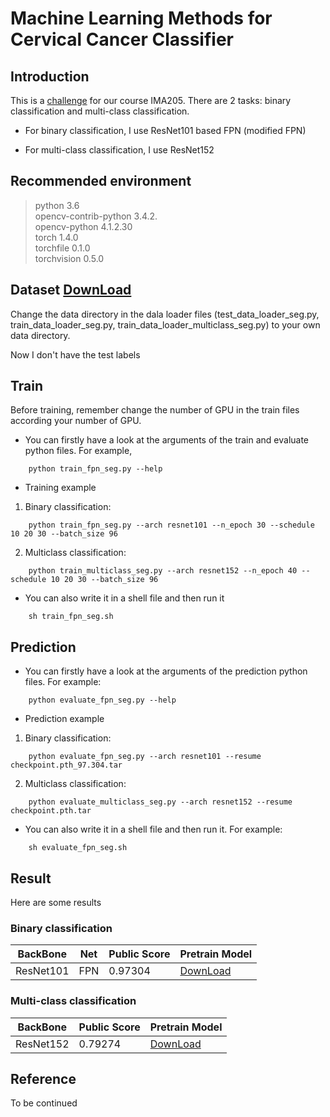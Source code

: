 # Machine Learning Methods for Cervical Cancer Classifier

## Introduction 

This is a [challenge](https://www.kaggle.com/c/ima205challenge2021/overview) for our course IMA205. There are 2 tasks: binary classification and multi-class classification.

- For binary classification, I use ResNet101 based FPN (modified FPN)

- For multi-class classification, I use ResNet152

## Recommended environment

>python 3.6 \
>opencv-contrib-python 3.4.2. \
>opencv-python         4.1.2.30 \
>torch                 1.4.0 \
>torchfile             0.1.0 \
>torchvision           0.5.0

## Dataset [DownLoad](https://drive.google.com/file/d/1KAAGC6vucd3p0wOJ8RPF30jo8-zuDxbI/view?usp=sharing)

Change the data directory in the dala loader files (test_data_loader_seg.py, train_data_loader_seg.py, train_data_loader_multiclass_seg.py) to your own data directory.

Now I don't have the test labels

## Train

Before training, remember change the number of GPU in the train files according your number of GPU. 

- You can firstly have a look at the arguments of the train and evaluate python files. For example,

```shell
    python train_fpn_seg.py --help
```

- Training example

1. Binary classification:

```shell
    python train_fpn_seg.py --arch resnet101 --n_epoch 30 --schedule 10 20 30 --batch_size 96
```

2. Multiclass classification:

```shell
    python train_multiclass_seg.py --arch resnet152 --n_epoch 40 --schedule 10 20 30 --batch_size 96
```

- You can also write it in a shell file and then run it

```shell
    sh train_fpn_seg.sh
```

## Prediction

- You can firstly have a look at the arguments of the prediction python files. For example:

```shell
    python evaluate_fpn_seg.py --help
```

- Prediction example

1. Binary classification:

```shell
    python evaluate_fpn_seg.py --arch resnet101 --resume checkpoint.pth_97.304.tar
```

2. Multiclass classification:

```shell
    python evaluate_multiclass_seg.py --arch resnet152 --resume checkpoint.pth.tar
```

- You can also write it in a shell file and then run it. For example:

```shell
    sh evaluate_fpn_seg.sh
```

## Result

Here are some results

### Binary classification


| BackBone | Net | Public Score | Pretrain Model |
|  ----  | ----  |  ----  |  ----  |
| ResNet101 | FPN | 0.97304 | [DownLoad](https://drive.google.com/file/d/1ykwxyfU0vMtTAY2BhRKajoZwiIZWezLN/view?usp=sharing) |



### Multi-class classification


| BackBone | Public Score | Pretrain Model |
|  ----  | ----  |  ----  |
| ResNet152 | 0.79274 | [DownLoad](https://drive.google.com/file/d/1D4AdjC5_c76hcPLh5pGFyaxXS9X4hDKM/view?usp=sharing) |



## Reference

To be continued
